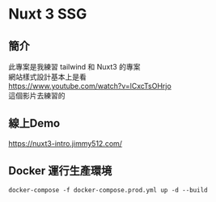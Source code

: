 # Nuxt 3 SSG
## 簡介
此專案是我練習 tailwind 和 Nuxt3 的專案  
網站樣式設計基本上是看  
https://www.youtube.com/watch?v=lCxcTsOHrjo  
這個影片去練習的

## 線上Demo
https://nuxt3-intro.jimmy512.com/

## Docker 運行生產環境
``` sh=
docker-compose -f docker-compose.prod.yml up -d --build
```

